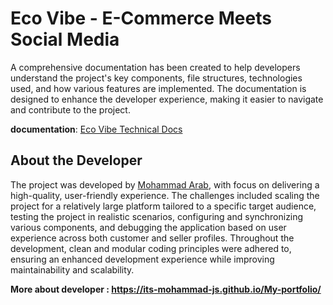 # Eco Vibe - E-Commerce Meets Social Media

A comprehensive documentation has been created to help developers understand the project's key components, file structures, technologies used, and how various features are implemented. The documentation is designed to enhance the developer experience, making it easier to navigate and contribute to the project.

**documentation**: [Eco Vibe Technical Docs](https://its-mohammad-js.github.io/eco-vibe-technical-docs/)

## About the Developer

The project was developed by [Mohammad Arab](https://www.linkedin.com/in/mohammadarab-frontend/), with focus on delivering a high-quality, user-friendly experience. The challenges included scaling the project for a relatively large platform tailored to a specific target audience, testing the project in realistic scenarios, configuring and synchronizing various components, and debugging the application based on user experience across both customer and seller profiles. Throughout the development, clean and modular coding principles were adhered to, ensuring an enhanced development experience while improving maintainability and scalability.

<strong>More about developer : https://its-mohammad-js.github.io/My-portfolio/</strong>
